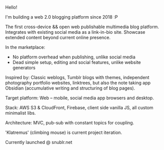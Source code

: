 Hello!

I'm building a web 2.0 blogging platform since 2018 :P 

The first cross-device && open web publishable multimedia blog platform. Integrates with existing social media as a link-in-bio site. Showcase extended content beyond current online presence. 

In the marketplace:
- No platform overhead when publishing, unlike social media
- Dead simple setup, editing and social features, unlike website generators

Inspired by: Classic weblogs, Tumblr blogs with themes, independent photography portfolio websites, linktrees, but also the note taking app Obsidian (accumulative writing and structuring of blog pages). 

Target platform: Web – mobile, social media app browsers and desktop. 

Stack: AWS S3 & CloudFront, Firebase, client side vanilla JS, all custom minimalist libs.

Architecture: MVC, pub-sub with constant topics for coupling. 

'Klatremus' (climbing mouse) is current project iteration.

Currently launched @ snublr.net
